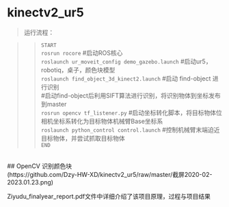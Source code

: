 # kinectv2_ur5


>运行流程：

>>`START`<br>
>>`rosrun rocore` #启动ROS核心<br>
>>`roslaunch ur_moveit_config demo_gazebo.launch`   #启动ur5，robotiq，桌子，颜色块模型<br>
>>`roslaunch find_object_3d_kinect2.launch`   #启动 find-object 进行识别<br>
                                                  #启动find-object后利用SIFT算法进行识别，将识别物体到坐标发布到master<br>
>>`rosrun opencv tf_listener.py`    #启动坐标转化脚本，将目标物体位相机坐标系转化为目标物体机械臂Base坐标系<br>
>>`roslaunch python_control control.launch`   #控制机械臂末端迫近目标物体，并尝试抓取目标物体<br>
>>`END`<br>
<br>
## OpenCV 识别颜色块 <br>
(https://github.com/Dzy-HW-XD/kinectv2_ur5/raw/master/截屏2020-02-2023.01.23.png) <br>

Ziyudu_finalyear_report.pdf文件中详细介绍了该项目原理，过程与项目结果<br>
